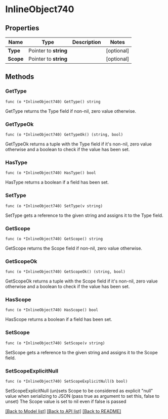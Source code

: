 # InlineObject740

## Properties

Name | Type | Description | Notes
------------ | ------------- | ------------- | -------------
**Type** | Pointer to **string** |  | [optional] 
**Scope** | Pointer to **string** |  | [optional] 

## Methods

### GetType

`func (o *InlineObject740) GetType() string`

GetType returns the Type field if non-nil, zero value otherwise.

### GetTypeOk

`func (o *InlineObject740) GetTypeOk() (string, bool)`

GetTypeOk returns a tuple with the Type field if it's non-nil, zero value otherwise
and a boolean to check if the value has been set.

### HasType

`func (o *InlineObject740) HasType() bool`

HasType returns a boolean if a field has been set.

### SetType

`func (o *InlineObject740) SetType(v string)`

SetType gets a reference to the given string and assigns it to the Type field.

### GetScope

`func (o *InlineObject740) GetScope() string`

GetScope returns the Scope field if non-nil, zero value otherwise.

### GetScopeOk

`func (o *InlineObject740) GetScopeOk() (string, bool)`

GetScopeOk returns a tuple with the Scope field if it's non-nil, zero value otherwise
and a boolean to check if the value has been set.

### HasScope

`func (o *InlineObject740) HasScope() bool`

HasScope returns a boolean if a field has been set.

### SetScope

`func (o *InlineObject740) SetScope(v string)`

SetScope gets a reference to the given string and assigns it to the Scope field.

### SetScopeExplicitNull

`func (o *InlineObject740) SetScopeExplicitNull(b bool)`

SetScopeExplicitNull (un)sets Scope to be considered as explicit "null" value
when serializing to JSON (pass true as argument to set this, false to unset)
The Scope value is set to nil even if false is passed

[[Back to Model list]](../README.md#documentation-for-models) [[Back to API list]](../README.md#documentation-for-api-endpoints) [[Back to README]](../README.md)


